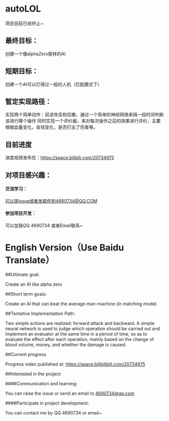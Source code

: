 # autoLOL 
项目目前已经终止~
## 最终目标：
创建一个像alphaZero那样的AI

## 短期目标：
创建一个AI可以打得过一般的人机（匹配模式下）

## 暂定实现路径：
实现两个简单动作：前进攻击和后撤，通过一个简单的神经网络来隔一段时间判断该进行哪个操作 同时实现一个评价器，来对每次操作之后的效果进行评价，主要根据血量变化，金钱变化，是否打出了伤害等。

## 目前进度
进度视频发布在：https://space.bilibili.com/20734975

## 对项目感兴趣：
#### 交流学习：
可以提issue或者发邮件到4690734@QQ.COM
#### 参加项目开发：
可以加我QQ 4690734 或者Email联系~


# English Version（Use Baidu Translate）
##Ultimate goal:

Create an AI like alpha zero

##Short term goals:

Create an AI that can beat the average man-machine (in matching mode)

##Tentative Implementation Path:

Two simple actions are realized: forward attack and backward. A simple neural network is used to judge which operation should be carried out and implement an evaluator at the same time in a period of time, so as to evaluate the effect after each operation, mainly based on the change of blood volume, money, and whether the damage is caused.

##Current progress

Progress video published at: https://space.bilibilibili.com/20734975

##Interested in the project:

####Communication and learning:

You can raise the issue or send an email to 4690734@qq.com

####Participate in project development:

You can contact me by QQ 4690734 or email~
